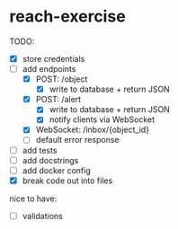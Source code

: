 # reach-exercise

TODO:
- [x] store credentials
- [ ] add endpoints
  + [x] POST: /object
    - [x] write to database + return JSON
  + [x] POST: /alert
    - [x] write to database + return JSON
    - [x] notify clients via WebSocket
  + [x] WebSocket: /inbox/{object_id}
  + [ ] default error response
- [ ] add tests
- [ ] add docstrings
- [ ] add docker config
- [x] break code out into files

nice to have:
- [ ] validations
